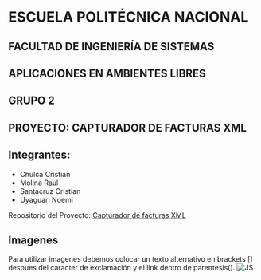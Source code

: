 # ESCUELA POLITÉCNICA NACIONAL

## FACULTAD DE INGENIERÍA DE SISTEMAS

## APLICACIONES EN AMBIENTES LIBRES

## GRUPO 2

## PROYECTO: CAPTURADOR DE FACTURAS XML


## Integrantes:
* Chulca Cristian
* Molina Raul
* Santacruz Cristian
* Uyaguari Noemi


Repositorio del Proyecto: [Capturador de facturas XML](https://github.com/RaulAkd/ProyectoAAL)


## Imagenes

Para utilizar imagenes debemos colocar un texto alternativo en brackets [] despues del caracter de exclamación y el link dentro de parentesis().
![JS](https://www.google.com.ec/search?q=js&espv=2&biw=1600&bih=799&source=lnms&tbm=isch&sa=X&ved=0ahUKEwjvy4G__dXPAhVG_R4KHWDRDhgQ_AUIBigB#imgrc=cVo2Kydp4XGAaM%3A)

